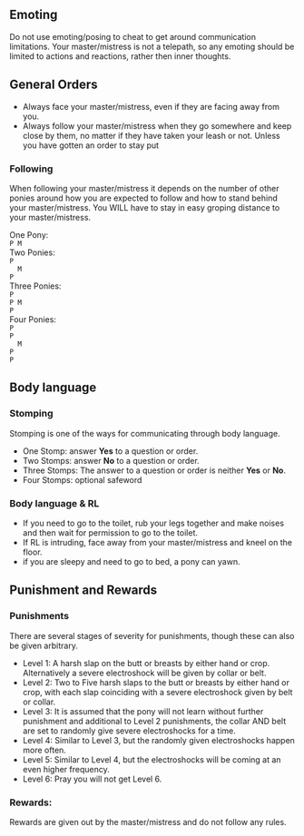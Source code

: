 ## Emoting

Do not use emoting/posing to cheat to get around communication limitations.
Your master/mistress is not a telepath, so any emoting should be limited to actions and reactions, rather then inner thoughts.

## General Orders

- Always face your master/mistress, even if they are facing away from you.
- Always follow your master/mistress when they go somewhere and keep close by them, no matter if they have taken your leash or not. Unless you have gotten an order to stay put

### Following

When following your master/mistress it depends on the number of other ponies around how you are expected to follow and how to stand behind your master/mistress.
You WILL have to stay in easy groping distance to your master/mistress.

One Pony:\
		`P M`\
Two Ponies:\
		`P  `\
		`  M`\
		`P  `\
Three Ponies:\
		`P  `\
		`P M`\
		`P  `\
Four Ponies:\
		`P  `\
		`P  `\
		`  M`\
		`P  `\
		`P  `

## Body language

### Stomping

Stomping is one of the ways for communicating through body language.

- One Stomp: answer **Yes** to a question or order.
- Two Stomps: answer **No** to a question or order.
- Three Stomps: The answer to a question or order is neither **Yes** or **No**.
- Four Stomps: optional safeword

### Body language & RL

- If you need to go to the toilet, rub your legs together and make noises and then wait for permission to go to the toilet.
- If RL is intruding, face away from your master/mistress and kneel on the floor.
- if you are sleepy and need to go to bed, a pony can yawn.

## Punishment and Rewards

### Punishments

There are several stages of severity for punishments, though these can also be given arbitrary.

- Level 1: A harsh slap on the butt or breasts by either hand or crop. Alternatively a severe electroshock will be given by collar or belt.
- Level 2: Two to Five harsh slaps to the butt or breasts by either hand or crop, with each slap coinciding with a severe electroshock given by belt or collar.
- Level 3: It is assumed that the pony will not learn without further punishment and additional to Level 2 punishments, the collar AND belt are set to randomly give severe electroshocks for a time.
- Level 4: Similar to Level 3, but the randomly given electroshocks happen more often.
- Level 5: Similar to Level 4, but the electroshocks will be coming at an even higher frequency.
- Level 6: Pray you will not get Level 6.

### Rewards:

Rewards are given out by the master/mistress and do not follow any rules.
